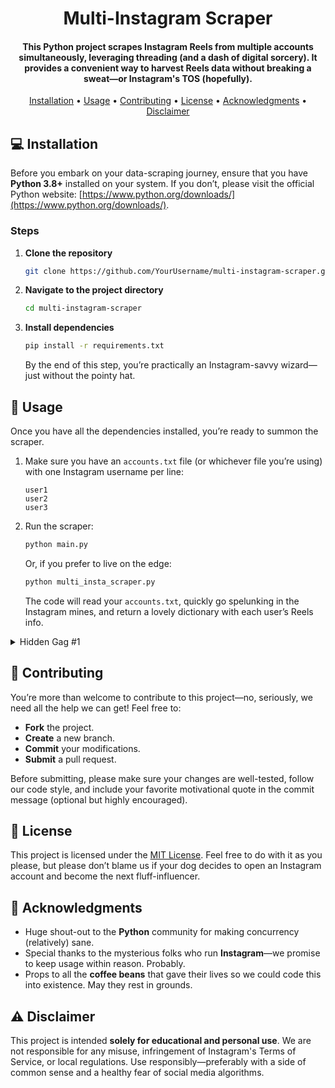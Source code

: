 <h1 align="center">
  Multi-Instagram Scraper
  <br>
</h1>

<h4 align="center">
This Python project scrapes Instagram Reels from multiple accounts simultaneously, leveraging threading (and a dash of digital sorcery). It provides a convenient way to harvest Reels data without breaking a sweat—or Instagram's TOS (hopefully).
</h4>

<p align="center">
  <a href="#-installation">Installation</a> •
  <a href="#-usage">Usage</a> •
  <a href="#-contributing">Contributing</a> •
  <a href="#-license">License</a> •
  <a href="#-acknowledgments">Acknowledgments</a> •
  <a href="#-disclaimer">Disclaimer</a>
</p>

## 💻 Installation

Before you embark on your data-scraping journey, ensure that you have **Python 3.8+** installed on your system. If you don’t, please visit the official Python website: [https://www.python.org/downloads/](https://www.python.org/downloads/).  

### Steps

1. **Clone the repository**  
   ```bash
   git clone https://github.com/YourUsername/multi-instagram-scraper.git
   ```
2. **Navigate to the project directory**  
   ```bash
   cd multi-instagram-scraper
   ```
3. **Install dependencies**  
   ```bash
   pip install -r requirements.txt
   ```
   By the end of this step, you’re practically an Instagram-savvy wizard—just without the pointy hat.

## 🚀 Usage

Once you have all the dependencies installed, you’re ready to summon the scraper.

1. Make sure you have an `accounts.txt` file (or whichever file you’re using) with one Instagram username per line:
   ```
   user1
   user2
   user3
   ```
2. Run the scraper:
   ```bash
   python main.py
   ```
   Or, if you prefer to live on the edge:
   ```bash
   python multi_insta_scraper.py
   ```
   The code will read your `accounts.txt`, quickly go spelunking in the Instagram mines, and return a lovely dictionary with each user’s Reels info.

<details>
  <summary>Hidden Gag #1</summary>
  If you hear ominous chanting coming from your terminal—don’t worry, it’s just the concurrency demons hard at work.
</details>

## 🤝 Contributing

You’re more than welcome to contribute to this project—no, seriously, we need all the help we can get! Feel free to:

- **Fork** the project.
- **Create** a new branch.
- **Commit** your modifications.
- **Submit** a pull request.

Before submitting, please make sure your changes are well-tested, follow our code style, and include your favorite motivational quote in the commit message (optional but highly encouraged).

## 📄 License

This project is licensed under the [MIT License](LICENSE). Feel free to do with it as you please, but please don’t blame us if your dog decides to open an Instagram account and become the next fluff-influencer.

## 🙏 Acknowledgments

- Huge shout-out to the **Python** community for making concurrency (relatively) sane.
- Special thanks to the mysterious folks who run **Instagram**—we promise to keep usage within reason. Probably.
- Props to all the **coffee beans** that gave their lives so we could code this into existence. May they rest in grounds.

## ⚠ Disclaimer

This project is intended **solely for educational and personal use**. We are not responsible for any misuse, infringement of Instagram's Terms of Service, or local regulations. Use responsibly—preferably with a side of common sense and a healthy fear of social media algorithms.
```